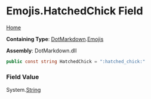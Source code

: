 # Emojis\.HatchedChick Field

[Home](../../../README.md)

**Containing Type**: [DotMarkdown](../../README.md)\.[Emojis](../README.md)

**Assembly**: DotMarkdown\.dll

```csharp
public const string HatchedChick = ":hatched_chick:"
```

### Field Value

System\.[String](https://docs.microsoft.com/en-us/dotnet/api/system.string)
